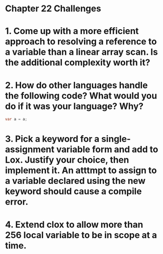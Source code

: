 Chapter 22 Challenges
=====================

# 1. Come up with a more efficient approach to resolving a reference to a variable than a linear array scan. Is the additional complexity worth it?

# 2. How do other languages handle the following code? What would you do if it was your language? Why?

```java
var a = a;
```

# 3. Pick a keyword for a single-assignment variable form and add to Lox. Justify your choice, then implement it. An atttmpt to assign to a variable declared using the new keyword should cause a compile error.

# 4. Extend clox to allow more than 256 local variable to be in scope at a time.
